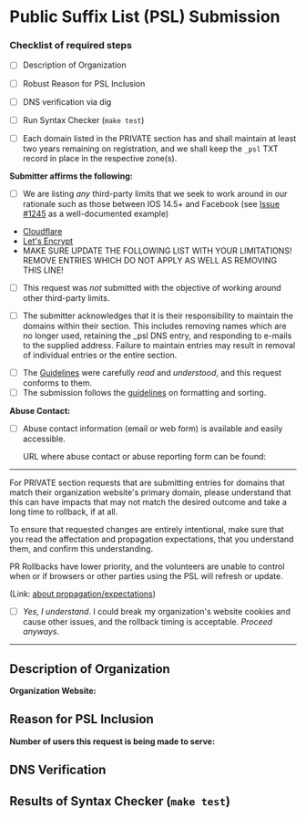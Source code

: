 # Public Suffix List (PSL) Submission

<!--
Each PSL PR needs to have a description, rationale, indication of DNS validation and syntax checking, as well as a number of acknowledgements from the submitter. This template must be included with each PR, and the submitting party MUST provide responses to all of the elements in order to be considered.
-->

<!-- #### READ THIS FIRST ####

If you haven't yet, please read our guidelines:
https://github.com/publicsuffix/list/wiki/Guidelines#submit-the-change

Also, read them again, as many skip that part and 
get confused about why their PR is delayed or does
not get accepted when their submission didn't follow them.

A recent PR using the current template is 
https://github.com/publicsuffix/list/pull/1591, although 
the organization and description were not as substantial 
as desired, which required maintainers time to visit the 
requestor's website to further research.
Having more robust org/desc improves the PR processing 
pace due to the extra cycles not being lost to research.
For an example of what an excellent description in a PR looks like
see https://github.com/publicsuffix/list/pull/615, 
although that example uses an earlier template.
-->

### Checklist of required steps

* [ ] Description of Organization
* [ ] Robust Reason for PSL Inclusion
* [ ] DNS verification via dig
* [ ] Run Syntax Checker (`make test`)

* [ ] Each domain listed in the PRIVATE section has and shall maintain at least two years remaining on registration, and we shall keep the `_psl` TXT record in place in the respective zone(s).

__Submitter affirms the following:__ 
<!--
Third-party Limits are used elsewhere, such as at Cloudflare, Let's 
Encrypt, Apple, GitLab or others, and having an entry in the PSL alters 
the manner in which those third-party systems or products treat 
a given domain name or sub-domains within it.

To be clear, it is appropriate to address how those limits impact 
your domain(s) directly with that third-party, and it is inappropriate 
to submit entries to the PSL as a means to work around those limits or 
restrictions.
-->

 * [ ] We are listing *any* third-party limits that we seek to work around in our rationale such as those between IOS 14.5+ and Facebook (see [Issue #1245](https://github.com/publicsuffix/list/issues/1245) as a well-documented example)
 - [Cloudflare](https://developers.cloudflare.com/learning-paths/get-started/add-domain-to-cf/add-site/)
 - [Let's Encrypt](https://letsencrypt.org/docs/rate-limits/)
 - MAKE SURE UPDATE THE FOLLOWING LIST WITH YOUR LIMITATIONS! REMOVE ENTRIES WHICH DO NOT APPLY AS WELL AS REMOVING THIS LINE!

<!--
The purpose of the question above is to expose limit workarounds.
If there are third party limits that the PR seeks to overcome, those
must be listed within the rationale section of this request, and 
provide a good level of detail the effort that was made to work directly 
with the third part(y|ies) in attempting to address this within their 
rationale response below.
In all cases, software and services should be discouraged from use of
the PSL as a rate-limiting tool, and provide clear instructions to their
own clients, partners and users on the manner in which they can directly
request rate limit increases.
We treat the following as an attestation in the public record of the 
requesting party that they are not attempting to bypass rate limits through
the PR.
-->

 * [ ] This request was _not_ submitted with the objective of working around other third-party limits.

<!--
Submitter will maintain domains in good standing or may lose section.

The ongoing trust of the PSL requires it to be free of outdated or problematic entries. In making this pull request, there is a commitment by the submitter that they are going to review and maintain their relevant section. By submitting an entry, the requestor acknowledges that their entry and section may be removed if the domain does not maintain the respective _psl entries in DNS, any domain(s) within their section fail to resolve in DNS, the domain does not get renewed, expires or is otherwise unreachable. The submitter further identifies that it is their responsibility to review their submitted section within the PSL, submitting updates or removals as their domain(s) may change over time. It is also the responsibility of the submitter to provide (and keep up to date) a reachable email address within the section, and to maintain that address as it may change over time, so that they receive notices.
-->

 * [ ] The submitter acknowledges that it is their responsibility to maintain the domains within their section. This includes removing names which are no longer used, retaining the _psl DNS entry, and responding to e-mails to the supplied address. Failure to maintain entries may result in removal of individual entries or the entire section.

<!--
The guidelines describe which section to place the entry, what the 
order of commented org placement, order of sorting of entries. 
(hint: TLD then SLD, ascending sorting) Although it seems pedantic, 
the sorting and formatting rules help ensure all of the automation 
that uses the PSL operates correctly. Typically both are solved or
neither.
-->

 * [ ] The [Guidelines](https://github.com/publicsuffix/list/wiki/Guidelines) were carefully _read_ and _understood_, and this request conforms to them.
 * [ ] The submission follows the [guidelines](https://github.com/publicsuffix/list/wiki/Format) on formatting and sorting.

<!-- 
Sorting and formatting of the entries is outlined in the guidelines 
and non-conforming requests are one of the largest sources of delay,
so getting this right initially will aid successfully having it 
proceed. Mislocated entries and trailing spaces should be avoided.
-->

**Abuse Contact:**

<!--
Please confirm that you have accessible abuse contact information on your website. 

At a minimum, you must provide an abuse contact either in the form of an email address or a web form that can be used to report abuse. This contact should be easily accessible to allow concerned parties to notify the registry or subdomain operator directly when malicious activities such as phishing, malware, or abuse are detected. For example, if you provide subdomains at example.com, where users may register subdomains such as clientname.example.com, then in case of abuse, reporters should be able to visit example.com and easily find the relevant abuse contact information.
-->

* [ ] Abuse contact information (email or web form) is available and easily accessible.

  URL where abuse contact or abuse reporting form can be found: 
  <!-- Provide the URL where an Internet user can access the abuse contact information -->

---

For PRIVATE section requests that are submitting entries for domains that match their organization website's primary domain, please understand that this can have impacts that may not match the desired outcome and take a long time to rollback, if at all.

To ensure that requested changes are entirely intentional, make sure that you read the affectation and propagation expectations, that you understand them, and confirm this understanding. 

PR Rollbacks have lower priority, and the volunteers are unable to control when or if browsers or other parties using the PSL will refresh or update.

<!-- 
Seriously, carefully read the downline flow of the PSL and the 
guidelines. Your request could very likely alter the cookie and 
certificate (as well as other) behaviours on your core domain name in 
ways that could be problematic for your business.

Rollbacks are really not predictable, as those who use or incorporate 
the PSL do what they do, and when. It is not within the PSL volunteers' 
control to do anything about that. 

The volunteers are busy with new requests, and rollbacks are lowest 
priority, so if something gets broken by your PR, it will potentially 
stay that way for an indefinite period of time (typically long).
-->

(Link: [about propagation/expectations](https://github.com/publicsuffix/list/wiki/Guidelines#appropriate-expectations-on-derivative-propagation-use-or-inclusion))

 * [ ] *Yes, I understand*. I could break my organization's website cookies and cause other issues, and the rollback timing is acceptable. *Proceed anyways*.
---


<!--
As you complete each item in the checklist please mark it with an X.

For example:
* [x] Description of Organization
-->

## Description of Organization
<!--
Provide at least 3 sentences (the more the better) but
avoid the promotional stuff about how wonderful it is, and 
please do not copy and paste the mission statement or 
elevator pitch from your org's website.

Also tell us who you (submitter) are and represent (i.e. 
individual, non-profit volunteer, engineer at a business, etc.) 
and what you do (i.e. DynDNS, hosting, etc.), and what your 
role is as submitter with respect to the org and the 
submission.

For the org description, there is less interest in the 
promotional / marketing information about the org and more 
a focus on having concise description of the core focus of 
the submitting org, specifically with context/connection 
to this request.
-->

**Organization Website:**
<!-- Provide the website address of the org as a full URL (i.e. https://example.com) -->

## Reason for PSL Inclusion
<!--
Please tell us why your domain(s) should be listed in the PSL
(i.e. Cookie Security, Let's Encrypt issuance, IOS/Facebook, 
Cloudflare, etc.) and clearly confirm that any private section 
names hold registration term longer than 2 years and shall 
maintain more than 1 year term in order to remain listed.

If you are attempting to work around third party limits, use 
this area to describe how and detail the manner in which you 
have first attempted to engage those third parties on the 
matter.

Please also reference any past issues or PRs 
specifically related to this submission or section.

Provide three or more sentences here that describe the purpose 
for which your PR should be included in the PSL. There is no 
upper limit, but six paragraphs seems like a rational stop.
-->

**Number of users this request is being made to serve:**
<!-- Identify if this is current or an estimate. -->

## DNS Verification
<!--
For each domain you'd like to add to the list please create
a DNS verification record pointing to your pull request.

For example, if you'd like to add example.com and example.net
you would need to provide the following verifications:

```
dig +short TXT _psl.example.com
"https://github.com/publicsuffix/list/pull/XXXX"
```

```
dig +short TXT _psl.example.net
"https://github.com/publicsuffix/list/pull/XXXX"
```

Note that XXXX is replaced with the number of your pull request.

We ask that you leave this record in place while you want 
your entry to remain in the PSL, so that future (TBD) 
automation can remove entries where the record is not present.
-->

## Results of Syntax Checker (`make test`)
<!--
git clone https://github.com/publicsuffix/list.git
cd list
make test

Simply let us know that you ran the test and the result of it.
-->
